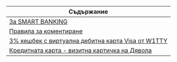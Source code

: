 | Съдържание |
| ---------- |
| [За SMART BANKING](intro.md) |
| [Правила за коментиране](/blog/comment-policy) |
| [3% кешбек с виртуална дебитна карта Visa от W1TTY](/blog/w1tty) |
| [Кредитната карта - визитна картичка на Дявола](/blog/credit-card) |
